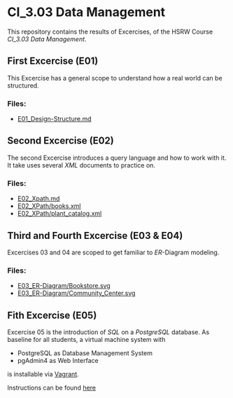 # CI\_3.03 Data Management

This repository contains the results of Excercises, of the HSRW Course 
_CI\_3.03 Data Management_.

## First Excercise (E01)

This Excercise has a general scope to understand how a real world can be
structured.

### Files:

- [E01_Design-Structure.md](E01_Design-Structure.md)

## Second Excercise (E02)

The second Excercise introduces a query language and how to work with it.
It take uses several _XML_ documents to practice on.

### Files:

- [E02_Xpath.md](E02_Xpath.md)
- [E02_XPath/books.xml](E02_XPath/books.xml)
- [E02_XPath/plant_catalog.xml](E02_XPath/plant_catalog.xml)

## Third and Fourth Excercise (E03 & E04)

Excercises 03 and 04 are scoped to get familiar to _ER_-Diagram modeling.

### Files:

- [E03_ER-Diagram/Bookstore.svg](E03_ER-Diagram/Bookstore.svg)
- [E03_ER-Diagram/Community_Center.svg](E03_ER-Diagram/Community_Center.svg)

## Fith Excercise (E05)

Excercise 05 is the introduction of _SQL_ on a _PostgreSQL_ database.
As baseline for all students, a virtual machine system with

- PostgreSQL as Database Management System
- pgAdmin4 as Web Interface

is installable via [Vagrant](https://www.vagrantup.com).

Instructions can be found [here](Setup_VM_for_Excercises_with_Vagrant.md)

